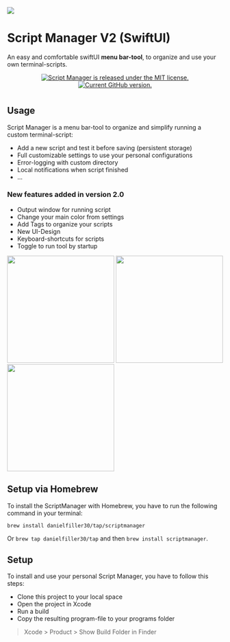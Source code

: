 

<image style="display: inline-block;" src="Media/AppIcons/64.png" />

# Script Manager V2 (SwiftUI)

An easy and comfortable swiftUI **menu bar-tool**, to organize and use your own terminal-scripts.

<p align="center">
  <a href="https://github.com/DanielFiller30/ScriptManager/blob/main/LICENSE.md">
    <img src="https://img.shields.io/badge/license-MIT-blue.svg" alt="Script Manager is released under the MIT license." />
  </a>
  <a href="https://github.com/DanielFiller30/ScriptManager">
    <img src="https://badge.fury.io/gh/DanielFiller30%2FScriptManager.svg" alt="Current GitHub version." />
  </a>
</p>

#

## Usage

Script Manager is a menu bar-tool to organize and simplify running a custom terminal-script:
- Add a new script and test it before saving (persistent storage)
- Full customizable settings to use your personal configurations
- Error-logging with custom directory
- Local notifications when script finished
- ...

### New features added in version 2.0
- Output window for running script
- Change your main color from settings
- Add Tags to organize your scripts
- New UI-Design
- Keyboard-shortcuts for scripts
- Toggle to run tool by startup

<image src="Media/Screenshots/start_v2.png" width="250">    
<image src="Media/Screenshots/tags_v2.png" width="250">    
<image src="Media/Screenshots/settings_v2.png" width="250">    

## Setup via Homebrew
To install the ScriptManager with Homebrew, you have to run the following command in your terminal:

`brew install danielfiller30/tap/scriptmanager`

Or `brew tap danielfiller30/tap` and then `brew install scriptmanager`.


## Setup
To install and use your personal Script Manager, you have to follow this steps:
- Clone this project to your local space
- Open the project in Xcode
- Run a build
- Copy the resulting program-file to your programs folder
> Xcode > Product > Show Build Folder in Finder

